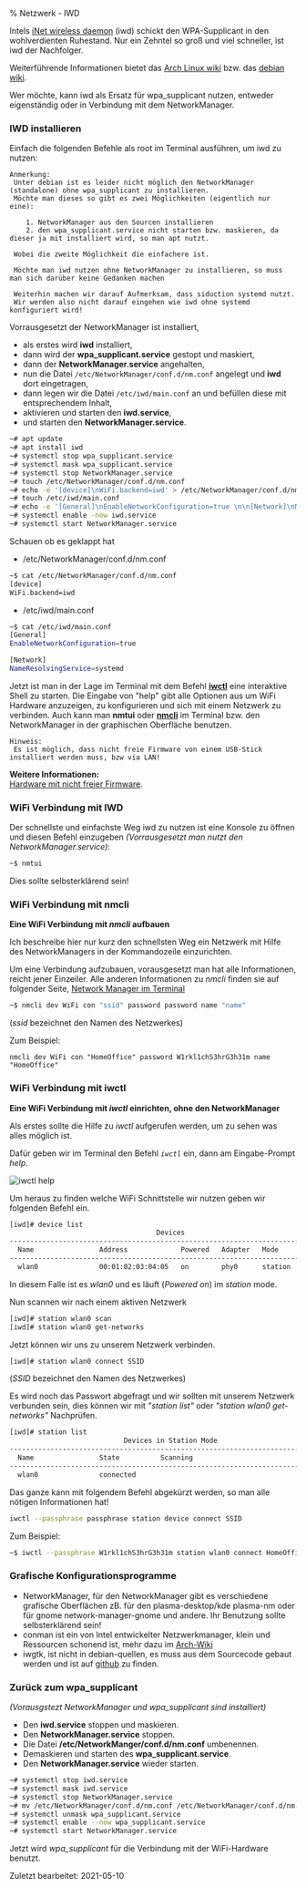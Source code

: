 % Netzwerk - IWD

Intels [iNet wireless daemon](https://iwd.wiki.kernel.org/) (iwd) schickt den WPA-Supplicant in den wohlverdienten Ruhestand. Nur ein Zehntel so groß und viel schneller, ist iwd der Nachfolger. 

Weiterführende Informationen bietet das [Arch Linux wiki](https://wiki.archlinux.org/index.php/Iwd) bzw. das [debian wiki](https://wiki.debian.org/NetworkManager/iwd). 

Wer möchte, kann iwd als Ersatz für wpa_supplicant nutzen, entweder eigenständig oder in Verbindung mit dem NetworkManager. 

### IWD installieren

Einfach die folgenden Befehle als root im Terminal ausführen, um iwd zu nutzen:

~~~note
Anmerkung:
 Unter debian ist es leider nicht möglich den NetworkManager (standalone) ohne wpa_supplicant zu installieren.
 Möchte man dieses so gibt es zwei Möglichkeiten (eigentlich nur eine):

    1. NetworkManager aus den Sourcen installieren
    2. den wpa_supplicant.service nicht starten bzw. maskieren, da dieser ja mit installiert wird, so man apt nutzt.

 Wobei die zweite Möglichkeit die einfachere ist.
    
 Möchte man iwd nutzen ohne NetworkManager zu installieren, so muss man sich darüber keine Gedanken machen
    
 Weiterhin machen wir darauf Aufmerksam, dass siduction systemd nutzt.
 Wir werden also nicht darauf eingehen wie iwd ohne systemd konfiguriert wird!
~~~

Vorrausgesetzt der NetworkManager ist installiert,

+ als erstes wird **iwd** installiert, 
+ dann wird der **wpa_supplicant.service** gestopt und maskiert,
+ dann der **NetworkManager.service** angehalten,
+ nun die Datei `/etc/NetworkManager/conf.d/nm.conf` angelegt und **iwd** dort eingetragen, 
+ dann legen wir die Datei `/etc/iwd/main.conf` an und befüllen diese mit entsprechendem Inhalt, 
+ aktivieren und starten den **iwd.service**, 
+ und starten den **NetworkManager.service**.

~~~sh
~# apt update
~# apt install iwd
~# systemctl stop wpa_supplicant.service
~# systemctl mask wpa_supplicant.service
~# systemctl stop NetworkManager.service
~# touch /etc/NetworkManager/conf.d/nm.conf
~# echo -e '[device]\nWiFi.backend=iwd' > /etc/NetworkManager/conf.d/nm.conf
~# touch /etc/iwd/main.conf
~# echo -e '[General]\nEnableNetworkConfiguration=true \n\n[Network]\nNameResolvingService=systemd' > /etc/iwd/main.conf
~# systemctl enable -now iwd.service
~# systemctl start NetworkManager.service
~~~

Schauen ob es geklappt hat

+ /etc/NetworkManager/conf.d/nm.conf

~~~sh
~$ cat /etc/NetworkManager/conf.d/nm.conf
[device]
WiFi.backend=iwd
~~~~

+ /etc/iwd/main.conf

~~~sh
~$ cat /etc/iwd/main.conf
[General]
EnableNetworkConfiguration=true

[Network]
NameResolvingService=systemd
~~~

Jetzt ist man in der Lage im Terminal mit dem Befehl [**iwctl**](#wifi-verbindung-mit-iwctl) eine interaktive Shell zu starten. Die Eingabe von "help" gibt alle Optionen aus um WiFi Hardware anzuzeigen, zu konfigurieren und sich mit einem Netzwerk zu verbinden. Auch kann man **nmtui** oder [**nmcli**](#wifi-verbindung-mit-nmcli) im Terminal bzw. den NetworkManager in der graphischen Oberfläche benutzen.

~~~note
Hinweis:
 Es ist möglich, dass nicht freie Firmware von einem USB-Stick installiert werden muss, bzw via LAN!
~~~

**Weitere Informationen:**  
[Hardware mit nicht freier Firmware](nf-firm_de.md#nicht-freie-quellen-für-apt-freischalten). 

### WiFi Verbindung mit IWD

Der schnellste und einfachste Weg iwd zu nutzen ist eine Konsole zu öffnen und diesen Befehl einzugeben *(Vorrausgesetzt man nutzt den NetworkManager.service)*:

~~~sh
~$ nmtui
~~~

Dies sollte selbsterklärend sein!

### WiFi Verbindung mit nmcli

**Eine WiFi Verbindung mit *nmcli* aufbauen**

Ich beschreibe hier nur kurz den schnellsten Weg ein Netzwerk mit Hilfe des NetworkManagers in der Kommandozeile einzurichten.

Um eine Verbindung aufzubauen, vorausgesetzt man hat alle Informationen, reicht jener Einzeiler. Alle anderen Informationen zu *nmcli* finden sie auf folgender Seite, [Network Manager im Terminal](inet-nm-cli_de.md#nmcli)

~~~sh
~$ nmcli dev WiFi con "ssid" password password name "name"
~~~

(*ssid* bezeichnet den Namen des Netzwerkes)

Zum Beispiel:

~~~
nmcli dev WiFi con "HomeOffice" password W1rkl1chS3hrG3h31m name "HomeOffice"
~~~

### WiFi Verbindung mit iwctl

**Eine WiFi Verbindung mit *iwctl* einrichten, ohne den NetworkManager**

Als erstes sollte die Hilfe zu *iwctl* aufgerufen werden, um zu sehen was alles möglich ist.

Dafür geben wir im Terminal den Befehl *`iwctl`* ein, dann am Eingabe-Prompt *help*.

 ![iwctl help](./images/iwd/iwctl-help.png)

Um heraus zu finden welche WiFi Schnittstelle wir nutzen geben wir folgenden Befehl ein.

~~~sh
[iwd]# device list
                                    Devices                                   *
--------------------------------------------------------------------------------
  Name                Address             Powered   Adapter   Mode
--------------------------------------------------------------------------------
  wlan0               00:01:02:03:04:05   on        phy0      station
~~~

In diesem Falle ist es *wlan0* und es läuft (*Powered on*) im *station* mode.

Nun scannen wir nach einem aktiven Netzwerk

~~~sh
[iwd]# station wlan0 scan
[iwd]# station wlan0 get-networks
~~~

Jetzt können wir uns zu unserem Netzwerk verbinden.

~~~sh
[iwd]# station wlan0 connect SSID
~~~

(*SSID* bezeichnet den Namen des Netzwerkes)

Es wird noch das Passwort abgefragt und wir sollten mit unserem Netzwerk verbunden sein, dies können wir mit *"station list"* oder *"station wlan0 get-networks"* Nachprüfen.

~~~sh
[iwd]# station list
                            Devices in Station Mode
--------------------------------------------------------------------------------
  Name                State          Scanning
--------------------------------------------------------------------------------
  wlan0               connected
~~~

Das ganze kann mit folgendem Befehl abgekürzt werden, so man alle nötigen Informationen hat!

~~~sh
iwctl --passphrase passphrase station device connect SSID
~~~

Zum Beispiel:

~~~sh
~$ iwctl --passphrase W1rkl1chS3hrG3h31m station wlan0 connect HomeOffice

~~~

### Grafische Konfigurationsprogramme

+ NetworkManager, für den NetworkManager gibt es verschiedene grafische Oberflächen zB. für den plasma-desktop/kde plasma-nm oder für gnome network-manager-gnome und andere. Ihr Benutzung sollte selbsterklärend sein!
+ conman ist ein von Intel entwickelter Netzwerkmanager, klein und Ressourcen schonend ist, mehr dazu im [Arch-Wiki](https://wiki.archlinux.org/index.php/ConnMan)
+ iwgtk, ist nicht in debian-quellen, es muss aus dem Sourcecode gebaut werden und ist auf [github](https://github.com/J-Lentz/iwgtk) zu finden.

### Zurück zum wpa_supplicant

*(Vorausgstezt NetworkManager und wpa_supplicant sind installiert)*

+ Den **iwd.service** stoppen und maskieren.
+ Den **NetworkManager.service** stoppen.
+ Die Datei **/etc/NetworkManger/conf.d/nm.conf** umbenennen.
+ Demaskieren und starten des **wpa_supplicant.service**.
+ Den **NetworkManager.service** wieder starten.

~~~sh
~# systemctl stop iwd.service
~# systemctl mask iwd.service
~# systemctl stop NetworkManager.service
~# mv /etc/NetworkManager/conf.d/nm.conf /etc/NetworkManager/conf.d/nm.conf~
~# systemctl unmask wpa_supplicant.service
~# systemctl enable --now wpa_supplicant.service
~# systemctl start NetworkManager.service
~~~

Jetzt wird *wpa_supplicant* für die Verbindung mit der WiFi-Hardware benutzt.

<div id="rev">Zuletzt bearbeitet: 2021-05-10</div>
